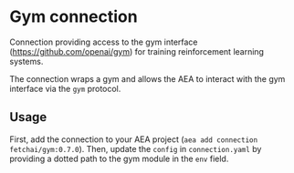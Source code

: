 # Gym connection

Connection providing access to the gym interface (https://github.com/openai/gym) for training reinforcement learning systems.

The connection wraps a gym and allows the AEA to interact with the gym interface via the `gym` protocol.

## Usage

First, add the connection to your AEA project (`aea add connection fetchai/gym:0.7.0`). Then, update the `config` in `connection.yaml` by providing a dotted path to the gym module in the `env` field.
